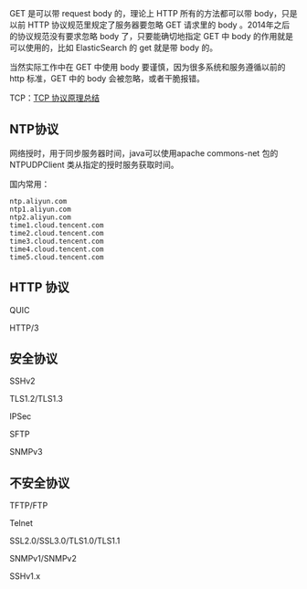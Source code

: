 GET 是可以带 request body 的，理论上 HTTP 所有的方法都可以带 body，只是以前 HTTP 协议规范里规定了服务器要忽略 GET 请求里的 body 。2014年之后的协议规范没有要求忽略 body 了，只要能确切地指定 GET 中 body 的作用就是可以使用的，比如 ElasticSearch 的 get 就是带 body 的。

当然实际工作中在 GET 中使用 body 要谨慎，因为很多系统和服务遵循以前的 http 标准，GET 中的 body 会被忽略，或者干脆报错。


TCP：[TCP 协议原理总结](https://writings.sh/post/network-tcp)
## NTP协议
网络授时，用于同步服务器时间，java可以使用apache commons-net 包的 NTPUDPClient 类从指定的授时服务获取时间。

国内常用：
```
ntp.aliyun.com
ntp1.aliyun.com
ntp2.aliyun.com
time1.cloud.tencent.com 
time2.cloud.tencent.com 
time3.cloud.tencent.com
time4.cloud.tencent.com
time5.cloud.tencent.com
```

## HTTP 协议
QUIC

HTTP/3

## 安全协议
SSHv2

TLS1.2/TLS1.3

IPSec

SFTP

SNMPv3

## 不安全协议
TFTP/FTP

Telnet

SSL2.0/SSL3.0/TLS1.0/TLS1.1

SNMPv1/SNMPv2

SSHv1.x
